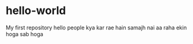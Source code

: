 # hello-world
My first repository
hello people 
kya kar rae hain samajh nai aa raha ekin hoga sab hoga 

